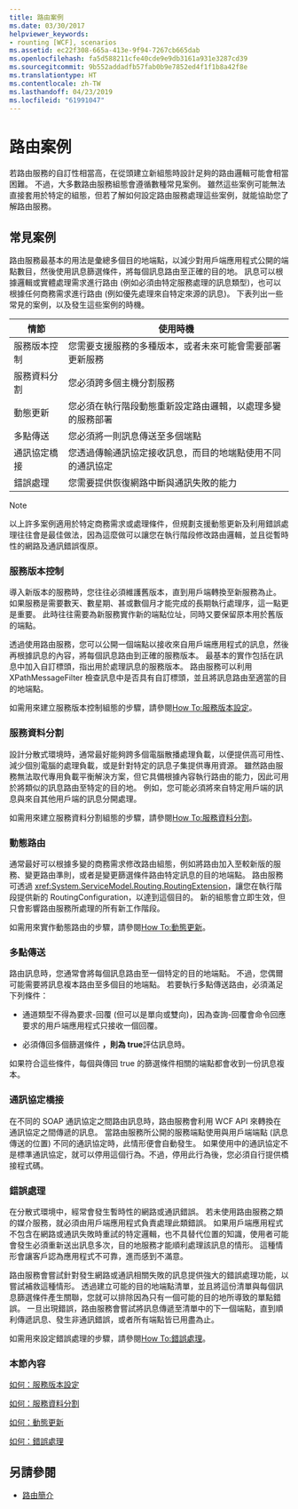 ```yaml
---
title: 路由案例
ms.date: 03/30/2017
helpviewer_keywords:
- rounting [WCF], scenarios
ms.assetid: ec22f308-665a-413e-9f94-7267cb665dab
ms.openlocfilehash: fa5d588211cfe40cde9e9db3161a931e3287cd39
ms.sourcegitcommit: 9b552addadfb57fab0b9e7852ed4f1f1b8a42f8e
ms.translationtype: HT
ms.contentlocale: zh-TW
ms.lasthandoff: 04/23/2019
ms.locfileid: "61991047"
---
```

# <a name="routing-scenarios"></a>路由案例
若路由服務的自訂性相當高，在從頭建立新組態時設計足夠的路由邏輯可能會相當困難。  不過，大多數路由服務組態會遵循數種常見案例。 雖然這些案例可能無法直接套用於特定的組態，但若了解如何設定路由服務處理這些案例，就能協助您了解路由服務。  
  
## <a name="common-scenarios"></a>常見案例  
 路由服務最基本的用法是彙總多個目的地端點，以減少對用戶端應用程式公開的端點數目，然後使用訊息篩選條件，將每個訊息路由至正確的目的地。 訊息可以根據邏輯或實體處理需求進行路由 (例如必須由特定服務處理的訊息類型)，也可以根據任何商務需求進行路由 (例如優先處理來自特定來源的訊息)。 下表列出一些常見的案例，以及發生這些案例的時機。  
  
|情節|使用時機|  
|--------------|--------------|  
|服務版本控制|您需要支援服務的多種版本，或者未來可能會需要部署更新服務|  
|服務資料分割|您必須跨多個主機分割服務|  
|動態更新|您必須在執行階段動態重新設定路由邏輯，以處理多變的服務部署|  
|多點傳送|您必須將一則訊息傳送至多個端點|  
|通訊協定橋接|您透過傳輸通訊協定接收訊息，而目的地端點使用不同的通訊協定|  
|錯誤處理|您需要提供恢復網路中斷與通訊失敗的能力|  
  
> [!NOTE]
>  以上許多案例適用於特定商務需求或處理條件，但規劃支援動態更新及利用錯誤處理往往會是最佳做法，因為這麼做可以讓您在執行階段修改路由邏輯，並且從暫時性的網路及通訊錯誤復原。  
  
### <a name="service-versioning"></a>服務版本控制  
 導入新版本的服務時，您往往必須維護舊版本，直到用戶端轉換至新服務為止。 如果服務是需要數天、數星期、甚或數個月才能完成的長期執行處理序，這一點更是重要。 此時往往需要為新服務實作新的端點位址，同時又要保留原本用於舊版的端點。  
  
 透過使用路由服務，您可以公開一個端點以接收來自用戶端應用程式的訊息，然後再根據訊息的內容，將每個訊息路由到正確的服務版本。 最基本的實作包括在訊息中加入自訂標頭，指出用於處理訊息的服務版本。 路由服務可以利用 XPathMessageFilter 檢查訊息中是否具有自訂標頭，並且將訊息路由至適當的目的地端點。  
  
 如需用來建立服務版本控制組態的步驟，請參閱[How To:服務版本設定](../../../../docs/framework/wcf/feature-details/how-to-service-versioning.md)。
  
### <a name="service-data-partitioning"></a>服務資料分割  
 設計分散式環境時，通常最好能夠跨多個電腦散播處理負載，以便提供高可用性、減少個別電腦的處理負載，或是針對特定的訊息子集提供專用資源。 雖然路由服務無法取代專用負載平衡解決方案，但它具備根據內容執行路由的能力，因此可用於將類似的訊息路由至特定的目的地。 例如，您可能必須將來自特定用戶端的訊息與來自其他用戶端的訊息分開處理。  
  
 如需用來建立服務資料分割組態的步驟，請參閱[How To:服務資料分割](../../../../docs/framework/wcf/feature-details/how-to-service-data-partitioning.md)。  
  
### <a name="dynamic-routing"></a>動態路由  
 通常最好可以根據多變的商務需求修改路由組態，例如將路由加入至較新版的服務、變更路由準則，或者是變更篩選條件路由特定訊息的目的地端點。 路由服務可透過 <xref:System.ServiceModel.Routing.RoutingExtension>，讓您在執行階段提供新的 RoutingConfiguration，以達到這個目的。 新的組態會立即生效，但只會影響路由服務所處理的所有新工作階段。  
  
 如需用來實作動態路由的步驟，請參閱[How To:動態更新](../../../../docs/framework/wcf/feature-details/how-to-dynamic-update.md)。
  
### <a name="multicast"></a>多點傳送  
 路由訊息時，您通常會將每個訊息路由至一個特定的目的地端點。  不過，您偶爾可能需要將訊息複本路由至多個目的地端點。 若要執行多點傳送路由，必須滿足下列條件：  
  
- 通道類型不得為要求-回覆 (但可以是單向或雙向)，因為查詢-回覆會命令回應要求的用戶端應用程式只接收一個回覆。  
  
- 必須傳回多個篩選條件 **，則為 true**評估訊息時。  
  
 如果符合這些條件，每個與傳回 true 的篩選條件相關的端點都會收到一份訊息複本。  
  
### <a name="protocol-bridging"></a>通訊協定橋接  
 在不同的 SOAP 通訊協定之間路由訊息時，路由服務會利用 WCF API 來轉換在通訊協定之間傳遞的訊息。 當路由服務所公開的服務端點使用與用戶端端點 (訊息傳送的位置) 不同的通訊協定時，此情形便會自動發生。 如果使用中的通訊協定不是標準通訊協定，就可以停用這個行為。不過，停用此行為後，您必須自行提供橋接程式碼。
  
### <a name="error-handling"></a>錯誤處理  
 在分散式環境中，經常會發生暫時性的網路或通訊錯誤。 若未使用路由服務之類的媒介服務，就必須由用戶端應用程式負責處理此類錯誤。 如果用戶端應用程式不包含在網路或通訊失敗時重試的特定邏輯，也不具替代位置的知識，使用者可能會發生必須重新送出訊息多次，目的地服務才能順利處理該訊息的情形。 這種情形會讓客戶認為應用程式不可靠，進而感到不滿意。  
  
 路由服務會嘗試針對發生網路或通訊相關失敗的訊息提供強大的錯誤處理功能，以嘗試補救這種情形。 透過建立可能的目的地端點清單，並且將這份清單與每個訊息篩選條件產生關聯，您就可以排除因為只有一個可能的目的地所導致的單點錯誤。 一旦出現錯誤，路由服務會嘗試將訊息傳遞至清單中的下一個端點，直到順利傳遞訊息、發生非通訊錯誤，或者所有端點皆已用盡為止。  
  
 如需用來設定錯誤處理的步驟，請參閱[How To:錯誤處理](../../../../docs/framework/wcf/feature-details/how-to-error-handling.md)。
  
### <a name="in-this-section"></a>本節內容  
 [如何：服務版本設定](../../../../docs/framework/wcf/feature-details/how-to-service-versioning.md)  
  
 [如何：服務資料分割](../../../../docs/framework/wcf/feature-details/how-to-service-data-partitioning.md)  
  
 [如何：動態更新](../../../../docs/framework/wcf/feature-details/how-to-dynamic-update.md)  
  
 [如何：錯誤處理](../../../../docs/framework/wcf/feature-details/how-to-error-handling.md)  
  
## <a name="see-also"></a>另請參閱

- [路由簡介](../../../../docs/framework/wcf/feature-details/routing-introduction.md)
